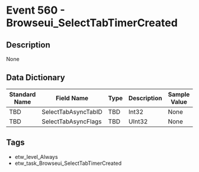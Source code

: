 # Event 560 - Browseui_SelectTabTimerCreated

## Description
None

## Data Dictionary
|Standard Name|Field Name|Type|Description|Sample Value|
|---|---|---|---|---|
|TBD|SelectTabAsyncTabID|TBD|Int32|None|None|
|TBD|SelectTabAsyncFlags|TBD|UInt32|None|None|

## Tags
* etw_level_Always
* etw_task_Browseui_SelectTabTimerCreated